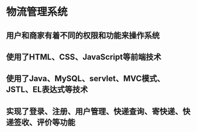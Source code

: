 # 物流管理系统
## 用户和商家有着不同的权限和功能来操作系统
## 使用了HTML、CSS、JavaScript等前端技术
## 使用了Java、MySQL、servlet、MVC模式、JSTL、EL表达式等技术
## 实现了登录、注册、用户管理、快递查询、寄快递、快递签收、评价等功能
